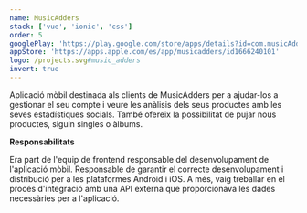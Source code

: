 ```yaml
---
name: MusicAdders
stack: ['vue', 'ionic', 'css']
order: 5
googlePlay: 'https://play.google.com/store/apps/details?id=com.musicAdders'
appStore: 'https://apps.apple.com/es/app/musicadders/id1666240101'
logo: /projects.svg#music_adders
invert: true
---
```


Aplicació mòbil destinada als clients de MusicAdders per a ajudar-los a gestionar el
seu compte i veure les anàlisis dels seus productes amb les seves estadístiques
socials. També ofereix la possibilitat de pujar nous productes, siguin singles o
àlbums.

<b>Responsabilitats</b>

Era part de l'equip de frontend responsable del desenvolupament de l'aplicació mòbil.
Responsable de garantir el correcte desenvolupament i distribució per a les
plataformes Android i iOS. A més, vaig treballar en el procés d'integració amb una
API externa que proporcionava les dades necessàries per a l'aplicació.
